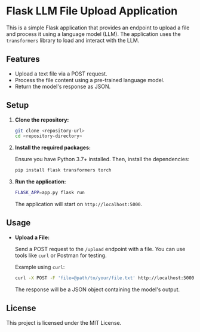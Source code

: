 # Flask LLM File Upload Application

This is a simple Flask application that provides an endpoint to upload a file and process it using a language model (LLM). The application uses the `transformers` library to load and interact with the LLM.

## Features

- Upload a text file via a POST request.
- Process the file content using a pre-trained language model.
- Return the model's response as JSON.

## Setup

1. **Clone the repository:**

   ```bash
   git clone <repository-url>
   cd <repository-directory>
   ```

2. **Install the required packages:**

   Ensure you have Python 3.7+ installed. Then, install the dependencies:

   ```bash
   pip install flask transformers torch
   ```

3. **Run the application:**

   ```bash
   FLASK_APP=app.py flask run
   ```

   The application will start on `http://localhost:5000`.

## Usage

- **Upload a File:**

  Send a POST request to the `/upload` endpoint with a file. You can use tools like `curl` or Postman for testing.

  Example using `curl`:

  ```bash
  curl -X POST -F 'file=@path/to/your/file.txt' http://localhost:5000/upload
  ```

  The response will be a JSON object containing the model's output.

## License

This project is licensed under the MIT License.
